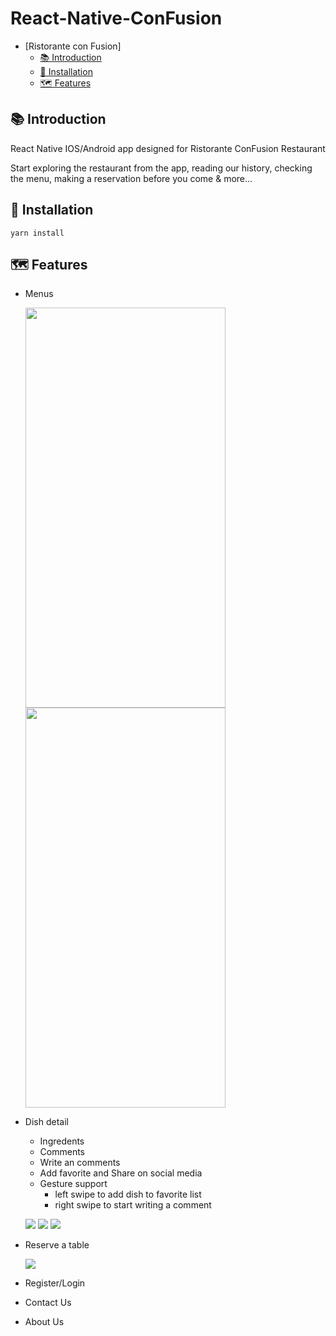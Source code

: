 # React-Native-ConFusion


<!-- TOC -->

- [Ristorante con Fusion]
    - [📚 Introduction](#-introduction)
    - [🔨 Installation](#-installation)
    - [🗺 Features](#-features)

<!-- /TOC -->

## 📚 Introduction

React Native IOS/Android app designed for Ristorante ConFusion Restaurant

Start exploring the restaurant from the app, reading our history, checking the menu, making a reservation before you come & more...


## 🔨 Installation
```
yarn install
```

## 🗺 Features

- Menus

    <img src="/screenshots/menu.png" width="320" height="640"> <img src="/screenshots/dishDetail.png" width="320" height="640">


- Dish detail
    - Ingredents
    - Comments
    - Write an comments
    - Add favorite and Share on social media
    - Gesture support
        - left swipe to add dish to favorite list
        - right swipe to start writing a comment
    
    ![](/screenshots/Favorite.gif)
    ![](/screenshots/comment.gif)
    ![](/screenshots/writecomment.gif)
    
    
- Reserve a table

    ![](/screenshots/reservation.gif)
- Register/Login
- Contact Us
- About Us
